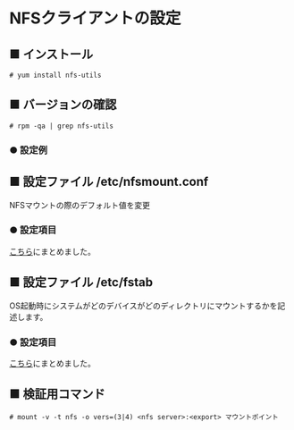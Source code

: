 # NFSクライアントの設定
## ■ インストール
```
# yum install nfs-utils
```
## ■ バージョンの確認
```
# rpm -qa | grep nfs-utils
```

### ● 設定例
## ■ 設定ファイル /etc/nfsmount.conf
NFSマウントの際のデフォルト値を変更

### ● 設定項目
[こちら](https://github.com/thetaru/memorandum/tree/master/OS/Linux/CentOS8/nfs/nfs_client/nfsmount.conf.parameter)にまとめました。

## ■ 設定ファイル /etc/fstab
OS起動時にシステムがどのデバイスがどのディレクトリにマウントするかを記述します。

### ● 設定項目
[こちら](https://github.com/thetaru/memorandum/tree/master/OS/Linux/CentOS8/nfs/nfs_client/nfsmount.conf.parameter)にまとめました。

## ■ 検証用コマンド
```
# mount -v -t nfs -o vers=(3|4) <nfs server>:<export> マウントポイント
```
